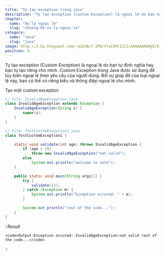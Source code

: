 ```yaml
---
title: "Tự tạo exception trong java"
description: "Tự tạo exception (Custom Exception) là ngoại lệ do bạn tự định nghĩa hay bạn tự tạo riêng cho mình, custom Exception trong Java được sử dụng để tùy biến ngoại lệ theo yêu cầu của người dùng"
chapter:
  name: "Xử lý ngoại lệ"
  slug: "chuong-05-xu-ly-ngoai-le"
category:
  name: "Java"
  slug: "java"
image: http://3.bp.blogspot.com/-q1b3Acf-2P8/VfaC9Ut1ZiI/AAAAAAAAHgk/Ex0j4ze5FSk/s1600/ExceptionClassHierarchy.png
position: 9
---
```


Tự tạo exception (Custom Exception) là ngoại lệ do bạn tự định nghĩa hay bạn tự tạo riêng cho mình. Custom Exception trong Java được sử dụng để tùy biến ngoại lệ theo yêu cầu của người dùng. Bởi sự giúp đỡ của loại ngoại lệ này, bạn có thể có riêng kiểu và thông điệp ngoại lệ cho mình.

<div class="example">Tạo một custom exception</div>

```java
// File: InvalidAgeException.java
class InvalidAgeException extends Exception {
    InvalidAgeException(String s) {
        super(s);
    }
}
```

```java
// File: TestCustomException1.java
class TestCustomException1 {

    static void validate(int age) throws InvalidAgeException {
        if (age < 18)
            throw new InvalidAgeException("not valid");
        else
            System.out.println("welcome to vote");
    }

    public static void main(String args[]) {
        try {
            validate(13);
        } catch (Exception m) {
            System.out.println("Exception occured: " + m);
        }

        System.out.println("rest of the code...");
    }
}
```

::Result

    <code>Output:Exception occured: InvalidAgeException:not valid rest of the code...</code>

::
